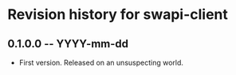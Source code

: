# Revision history for swapi-client

## 0.1.0.0 -- YYYY-mm-dd

* First version. Released on an unsuspecting world.

